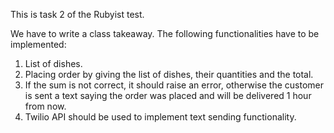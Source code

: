 This is task 2 of the Rubyist test.

We have to write a class takeaway.
The following functionalities have to be implemented:
	
1.	List of dishes.
2.	Placing order by giving the list of dishes, their quantities and the total. 
3.	If the sum is not correct, it should raise an error, otherwise the customer is sent a text saying the order was placed 		 and will be delivered 1 hour from now.
4.	Twilio API should be used to implement text sending functionality.
